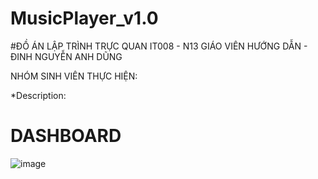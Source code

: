 # MusicPlayer_v1.0

#ĐỒ ÁN LẬP TRÌNH TRỰC QUAN IT008 - N13 GIÁO VIÊN HƯỚNG DẪN - ĐINH NGUYỄN ANH DŨNG


NHÓM SINH VIÊN THỰC HIỆN: 

*Description:

# DASHBOARD
![image](https://user-images.githubusercontent.com/93357243/195901825-09dfc8dd-b1ac-4c1b-b085-9e1486daa62b.png)
